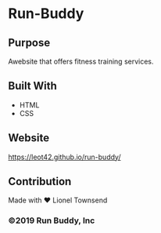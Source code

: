 # Run-Buddy

## Purpose
Awebsite that offers fitness training services.

## Built With
* HTML
* CSS

## Website
https://leot42.github.io/run-buddy/

## Contribution
Made with ❤️ Lionel Townsend


### ©️2019 Run Buddy, Inc 